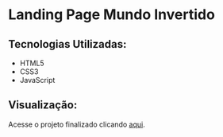 # Landing Page Mundo Invertido

## Tecnologias Utilizadas:

- HTML5
- CSS3
- JavaScript


## Visualização:

Acesse o projeto finalizado clicando [aqui](https://nataliabrunelli.github.io/lp-mundo-invertido/).
